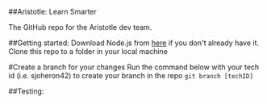 ##Aristotle: Learn Smarter

The GitHub repo for the Aristotle dev team.

##Getting started:
Download Node.js from [here](https://nodejs.org/en/download/) if you don't already have it.
Clone this repo to a folder in your local machine

#Create a branch for your changes
Run the command below with your tech id (i.e. sjoheron42) to create your branch in the repo
`git branch [techID]`

##Testing:
